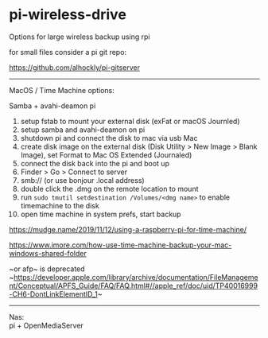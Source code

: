 # pi-wireless-drive
Options for large wireless backup using rpi


for small files consider a pi git repo:

https://github.com/alhockly/pi-gitserver

-----
MacOS / Time Machine options:

Samba + avahi-deamon 
pi
1. setup fstab to mount your external disk (exFat or macOS Journled)
2. setup samba and avahi-deamon on pi
3. shutdown pi and connect the disk to mac via usb
Mac
1. create disk image on the external disk (Disk Utility > New Image > Blank Image), set Format to Mac OS Extended (Journaled)
2. connect the disk back into the pi and boot up
3. Finder > Go > Connect to server
4. smb://<ip>  (or use bonjour .local address)
5. double click the .dmg on the remote location to mount
6. run `sudo tmutil setdestination /Volumes/<dmg name>` to enable timemachine to the disk
7. open time machine in system prefs, start backup

https://mudge.name/2019/11/12/using-a-raspberry-pi-for-time-machine/

https://www.imore.com/how-use-time-machine-backup-your-mac-windows-shared-folder

~or afp~ is deprecated
~https://developer.apple.com/library/archive/documentation/FileManagement/Conceptual/APFS_Guide/FAQ/FAQ.html#//apple_ref/doc/uid/TP40016999-CH6-DontLinkElementID_1~


------
Nas:  
pi + OpenMediaServer
